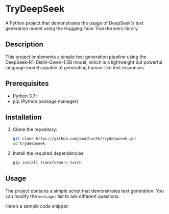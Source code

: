 # TryDeepSeek

A Python project that demonstrates the usage of DeepSeek's text generation model using the Hugging Face Transformers library.

## Description

This project implements a simple text generation pipeline using the DeepSeek-R1-Distill-Qwen-1.5B model, which is a lightweight but powerful language model capable of generating human-like text responses.

## Prerequisites

- Python 3.7+
- pip (Python package manager)

## Installation

1. Clone the repository:
   ```bash
   git clone https://github.com/amathur2k/trydeepseek.git
   cd trydeepseek
   ```

2. Install the required dependencies:
   ```bash
   pip install transformers torch
   ```

## Usage

The project contains a simple script that demonstrates text generation. You can modify the `messages` list to ask different questions.

Here’s a sample code snippet: